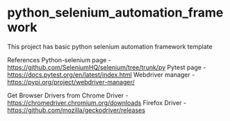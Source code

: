 # python_selenium_automation_framework

This project has basic python selenium automation framework template

References
Python-selenium page - https://github.com/SeleniumHQ/selenium/tree/trunk/py
Pytest page - https://docs.pytest.org/en/latest/index.html
Webdriver manager - https://pypi.org/project/webdriver-manager/

Get Browser Drivers from
Chrome Driver - https://chromedriver.chromium.org/downloads
Firefox Driver - https://github.com/mozilla/geckodriver/releases